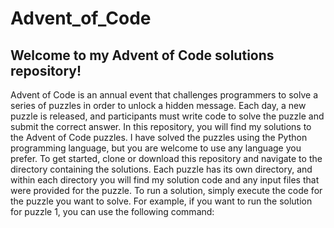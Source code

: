 # Advent_of_Code
## Welcome to my Advent of Code solutions repository!

Advent of Code is an annual event that challenges programmers to solve a series of puzzles in order to unlock a hidden message. Each day, a new puzzle is released, and participants must write code to solve the puzzle and submit the correct answer.
In this repository, you will find my solutions to the Advent of Code puzzles. I have solved the puzzles using the Python programming language, but you are welcome to use any language you prefer.
To get started, clone or download this repository and navigate to the directory containing the solutions. Each puzzle has its own directory, and within each directory you will find my solution code and any input files that were provided for the puzzle.
To run a solution, simply execute the code for the puzzle you want to solve. For example, if you want to run the solution for puzzle 1, you can use the following command:
